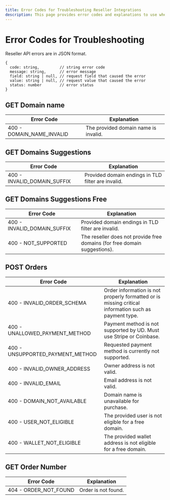 ```yaml
---
title: Error Codes for Troubleshooting Reseller Integrations
description: This page provides error codes and explanations to use when troubleshooting the reseller API endpoints.
---
```


# Error Codes for Troubleshooting

Reseller API errors are in JSON format.

```
{
  code: string,         // string error code
  message: string,      // error message
  field: string | null, // request field that caused the error
  value: string | null, // request value that caused the error
  status: number        // error status
}
```

## GET Domain name

| Error Code                  | Explanation                          |
| --------------------------- | ------------------------------------ |
| 400 - DOMAIN\_NAME\_INVALID | The provided domain name is invalid. |

## GET Domains Suggestions

| Error Code                    | Explanation                              |
| ----------------------------- | ---------------------------------------- |
| 400 - INVALID\_DOMAIN\_SUFFIX | Provided domain endings in TLD filter are invalid. |

## GET **Domains Suggestions Free**

| Error Code                    | Explanation                                                               |
| ----------------------------- | ------------------------------------------------------------------------- |
| 400 - INVALID\_DOMAIN\_SUFFIX | Provided domain endings in TLD filter are invalid.                                  |
| 400 - NOT\_SUPPORTED          | The reseller does not provide free domains (for free domain suggestions). |

## POST **Orders**

| Error Code                         | Explanation                                                                                          |
| ---------------------------------- | ---------------------------------------------------------------------------------------------------- |
| 400 - INVALID\_ORDER\_SCHEMA       | Order information is not properly formatted or is missing critical information such as payment type. |
| 400 - UNALLOWED\_PAYMENT\_METHOD   | Payment method is not supported by UD. Must use Stripe or Coinbase.                                  |
| 400 - UNSUPPORTED\_PAYMENT\_METHOD | Requested payment method is currently not supported.                                                 |
| 400 - INVALID\_OWNER\_ADDRESS      | Owner address is not valid.                                                                          |
| 400 - INVALID\_EMAIL               | Email address is not valid.                                                                          |
| 400 - DOMAIN\_NOT\_AVAILABLE       | Domain name is unavailable for purchase.                                                             |
| 400 - USER\_NOT\_ELIGIBLE          | The provided user is not eligible for a free domain.                                                 |
| 400 - WALLET\_NOT\_ELIGIBLE        | The provided wallet address is not eligible for a free domain.                                       |

## GET **Order Number**

| Error Code              | Explanation         |
| ----------------------- | ------------------- |
| 404 - ORDER\_NOT\_FOUND | Order is not found. |
